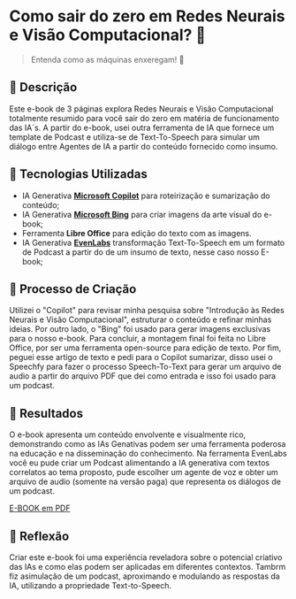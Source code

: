 # Como sair do zero em Redes Neurais e Visão Computacional? 🌌

> Entenda como as máquinas enxeregam! 👀

## 📒 Descrição
Este e-book de 3 páginas explora Redes Neurais e Visão Computacional totalmente resumido para você sair do zero em matéria de funcionamento das IA´s. A partir do e-book, usei outra ferramenta de IA que fornece um template de Podcast e utiliza-se de Text-To-Speech para simular um diálogo entre Agentes de IA a partir do conteúdo fornecido como insumo.

## 🤖 Tecnologias Utilizadas
- IA Generativa **[Microsoft Copilot](https://copilot.cloud.microsoft/?fromcode=bingchat&redirectid=084DA80843C2485EBCD4EF669B0D0720&auth=2)** para roteirização e sumarização do conteúdo;
- IA Generativa **[Microsoft Bing](https://leonardo.ai)** para criar imagens da arte visual do e-book;
- Ferramenta **Libre Office** para edição do texto com as imagens.
- IA Generativa **[EvenLabs](https://elevenlabs.io/)**  transformação Text-To-Speech em um formato de Podcast a partir do de um insumo de texto, nesse caso nosso E-book;

## 🧐 Processo de Criação
Utilizei o "Copilot" para revisar minha pesquisa sobre "Introdução às Redes Neurais e Visão Computacional", estruturar o conteúdo e refinar minhas ideias. Por outro lado, o "Bing" foi usado para gerar imagens exclusivas para o nosso e-book. Para concluir, a montagem final foi feita no Libre Office, por ser uma ferramenta open-source para edição de texto. Por fim, peguei esse artigo de texto e pedi para o Copilot sumarizar, disso usei o Speechfy para fazer o processo Speech-To-Text para gerar um arquivo de audio a partir do arquivo PDF que dei como entrada e isso foi usado para um podcast.

## 🚀 Resultados
O e-book apresenta um conteúdo envolvente e visualmente rico, demonstrando como as IAs Genativas podem ser uma ferramenta poderosa na educação e na disseminação do conhecimento. Na ferramenta EvenLabs você eu pude criar um Podcast alimentando a IA generativa com textos correlatos ao tema proposto, pude escolher um agente de voz e obter um arquivo de audio (somente na versão paga) que representa os diálogos de um podcast.

[E-BOOK em PDF](https://github.com/bhclira/lab-natty-or-not/blob/main/e-book.pdf)

## 💭 Reflexão
Criar este e-book foi uma experiência reveladora sobre o potencial criativo das IAs e como elas podem ser aplicadas em diferentes contextos. Tambrm fiz asimulação de um podcast, aproximando e modulando as respostas da IA, utilizando a propriedade Text-to-Speech.